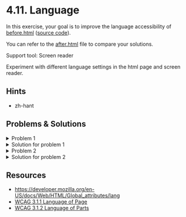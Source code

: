 # 4.11. Language

In this exercise, your goal is to improve the language accessibility of [before.html](https://ubax.github.io/a11y-kata/4-pitfalls/4.10-language/before.html) ([source code](./before.html)).

You can refer to the [after.html](after.html) file to compare your solutions.

Support tool: Screen reader

Experiment with different language settings in the html page and screen reader.

## Hints

- zh-hant

## Problems & Solutions

<details>
<summary>Problem 1</summary>

Missing `lang` attribute on website

</details>
<details>
<summary>Solution for problem 1</summary>

Add the `lang` attribute to the `html` element. The value should be the language of the document.

```html
<html lang="de">
  ...
</html>
```

</details>

<details>
<summary>Problem 2</summary>

Missing `lang` attribute on specific elements

</details>
<details>
<summary>Solution for problem 2</summary>

Add the `lang` attribute to the elements with content in different language.

```html
<h2 lang="en">Author's note</h2>
<p lang="en">This article was generated using Chat GPT</p>
```

</details>

## Resources

- https://developer.mozilla.org/en-US/docs/Web/HTML/Global_attributes/lang
- [WCAG 3.1.1 Language of Page](https://www.w3.org/WAI/WCAG21/quickref/#language-of-page)
- [WCAG 3.1.2 Language of Parts](https://www.w3.org/WAI/WCAG21/quickref/#language-of-parts)
